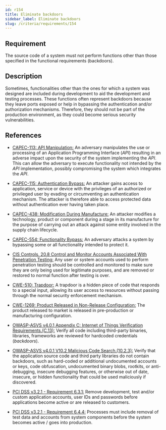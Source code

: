 ```yaml
---
id: r154
title: Eliminate backdoors
sidebar_label: Eliminate backdoors
slug: /criteria/requirements/154
---
```


## Requirement

The source code of a system
must not perform functions
other than those specified
in the functional requirements (backdoors).

## Description

Sometimes,
functionalities other than the ones
for which a system was designed
are included during development
to aid the development
and testing processes.
These functions often represent backdoors
because they leave ports exposed
or help in bypassing the authentication
and/or authorization mechanisms.
Therefore,
they should not be part
of the production environment,
as they could become
serious security vulnerabilities.

## References

- [CAPEC-113: API Manipulation:](http://capec.mitre.org/data/definitions/113.html)
An adversary manipulates the use
or processing of an Application Programming Interface (*API*)
resulting in an adverse impact
upon the security of the system
implementing the *API*.
This can allow the adversary
to execute functionality
not intended by the *API* implementation,
possibly compromising the system
which integrates the *API*.

- [CAPEC-115: Authentication Bypass:](http://capec.mitre.org/data/definitions/115.html)
An attacker gains access to application,
service or device with the privileges
of an authorized or privileged user
by evading or circumventing
an authentication mechanism.
The attacker
is therefore able to access protected data
without authentication
ever having taken place.

- [CAPEC-438: Modification During Manufacture:](http://capec.mitre.org/data/definitions/438.html)
An attacker modifies a technology,
product or component during a stage
in its manufacture for the purpose of
carrying out an attack against some entity
involved in the supply chain lifecycle.

- [CAPEC-554: Functionality Bypass:](http://capec.mitre.org/data/definitions/554.html)
An adversary attacks a system
by bypassing some or all
functionality intended to protect it.

- [CIS Controls. 20.8 Control and Monitor Accounts Associated With Penetration Testing:](https://www.cisecurity.org/controls/)
Any user or system accounts
used to perform penetration testing
should be controlled and monitored
to make sure they are only being used
for legitimate purposes,
and are removed or restored
to normal function
after testing is over.

- [CWE-510: Trapdoor:](https://cwe.mitre.org/data/definitions/779.html)
A trapdoor is a hidden piece of code
that responds to a special input,
allowing its user access to resources
without passing through
the normal security enforcement mechanism.

- [CWE-1269: Product Released in Non-Release Configuration:](https://cwe.mitre.org/data/definitions/1269.html)
The product released to market
is released in pre-production
or manufacturing configuration.

- [OWASP-ASVS v4.0.1 Appendix C: Internet of Things Verification Requirements.(C.13):](https://owasp.org/www-pdf-archive/OWASP_Application_Security_Verification_Standard_4.0-en.pdf)
Verify all code
including third-party binaries,
libraries, frameworks are reviewed
for hardcoded credentials (*backdoors*).

- [OWASP-ASVS v4.0.1 V10.2 Malicious Code Search.(10.2.3):](https://owasp.org/www-pdf-archive/OWASP_Application_Security_Verification_Standard_4.0-en.pdf)
Verify that the application source code
and third party libraries do not contain backdoors,
such as hard-coded
or additional undocumented accounts or keys,
code obfuscation, undocumented binary blobs,
rootkits, or anti-debugging,
insecure debugging features,
or otherwise out of date, insecure,
or hidden functionality
that could be used maliciously if discovered.

- [PCI DSS v3.2.1 - Requirement 6.3.1:](https://www.pcisecuritystandards.org/documents/PCI_DSS_v3-2-1.pdf)
Remove development,
test and/or custom application accounts,
user IDs and passwords
before applications become active
or are released to customers.

- [PCI DSS v3.2.1 - Requirement 6.4.4:](https://www.pcisecuritystandards.org/documents/PCI_DSS_v3-2-1.pdf)
Processes must include
removal of test data and accounts
from system components
before the system becomes active / goes into production.
